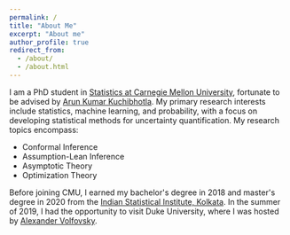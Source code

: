 ```yaml
---
permalink: /
title: "About Me"
excerpt: "About me"
author_profile: true
redirect_from: 
  - /about/
  - /about.html
---
```


I am a PhD student in [Statistics at Carnegie Mellon University](http://stat.cmu.edu/), fortunate to be advised by [Arun Kumar Kuchibhotla](https://arun-kuchibhotla.github.io). My primary research interests include statistics, machine learning, and probability, with a focus on developing statistical methods for uncertainty quantification. My research topics encompass:

* Conformal Inference
* Assumption-Lean Inference
* Asymptotic Theory
* Optimization Theory

Before joining CMU, I earned my bachelor's degree in 2018 and master's degree in 2020 from the [Indian Statistical Institute, Kolkata](https://www.isical.ac.in/). In the summer of 2019, I had the opportunity to visit Duke University, where I was hosted by [Alexander Volfovsky](https://volfovsky.github.io/).